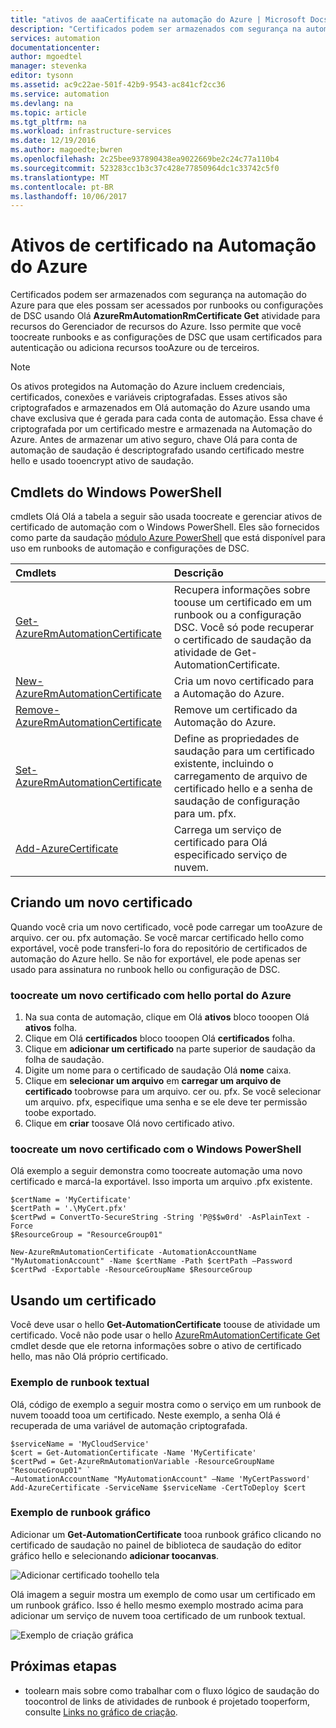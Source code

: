 ```yaml
---
title: "ativos de aaaCertificate na automação do Azure | Microsoft Docs"
description: "Certificados podem ser armazenados com segurança na automação do Azure para que eles possam ser acessados por runbooks ou tooauthenticate de configurações DSC no Azure e os recursos de terceiros.  Este artigo explica detalhes de saudação de certificados e como toowork-los na criação de texto e gráfico."
services: automation
documentationcenter: 
author: mgoedtel
manager: stevenka
editor: tysonn
ms.assetid: ac9c22ae-501f-42b9-9543-ac841cf2cc36
ms.service: automation
ms.devlang: na
ms.topic: article
ms.tgt_pltfrm: na
ms.workload: infrastructure-services
ms.date: 12/19/2016
ms.author: magoedte;bwren
ms.openlocfilehash: 2c25bee937890438ea9022669be2c24c77a110b4
ms.sourcegitcommit: 523283cc1b3c37c428e77850964dc1c33742c5f0
ms.translationtype: MT
ms.contentlocale: pt-BR
ms.lasthandoff: 10/06/2017
---
```

# <a name="certificate-assets-in-azure-automation"></a>Ativos de certificado na Automação do Azure

Certificados podem ser armazenados com segurança na automação do Azure para que eles possam ser acessados por runbooks ou configurações de DSC usando Olá **AzureRmAutomationRmCertificate Get** atividade para recursos do Gerenciador de recursos do Azure. Isso permite que você toocreate runbooks e as configurações de DSC que usam certificados para autenticação ou adiciona recursos tooAzure ou de terceiros.

> [!NOTE] 
> Os ativos protegidos na Automação do Azure incluem credenciais, certificados, conexões e variáveis criptografadas. Esses ativos são criptografados e armazenados em Olá automação do Azure usando uma chave exclusiva que é gerada para cada conta de automação. Essa chave é criptografada por um certificado mestre e armazenada na Automação do Azure. Antes de armazenar um ativo seguro, chave Olá para conta de automação de saudação é descriptografado usando certificado mestre hello e usado tooencrypt ativo de saudação.
> 

## <a name="windows-powershell-cmdlets"></a>Cmdlets do Windows PowerShell

cmdlets Olá Olá a tabela a seguir são usada toocreate e gerenciar ativos de certificado de automação com o Windows PowerShell. Eles são fornecidos como parte da saudação [módulo Azure PowerShell](../powershell-install-configure.md) que está disponível para uso em runbooks de automação e configurações de DSC.

|Cmdlets|Descrição|
|:---|:---|
|[Get-AzureRmAutomationCertificate](https://msdn.microsoft.com/library/mt603765.aspx)|Recupera informações sobre toouse um certificado em um runbook ou a configuração DSC. Você só pode recuperar o certificado de saudação da atividade de Get-AutomationCertificate.|
|[New-AzureRmAutomationCertificate](https://msdn.microsoft.com/library/mt603604.aspx)|Cria um novo certificado para a Automação do Azure.|
[Remove-AzureRmAutomationCertificate](https://msdn.microsoft.com/library/mt603529.aspx)|Remove um certificado da Automação do Azure.|Cria um novo certificado para a Automação do Azure.
|[Set-AzureRmAutomationCertificate](https://msdn.microsoft.com/library/mt603760.aspx)|Define as propriedades de saudação para um certificado existente, incluindo o carregamento de arquivo de certificado hello e a senha de saudação de configuração para um. pfx.|
|[Add-AzureCertificate](https://msdn.microsoft.com/library/azure/dn495214.aspx)|Carrega um serviço de certificado para Olá especificado serviço de nuvem.|


## <a name="creating-a-new-certificate"></a>Criando um novo certificado

Quando você cria um novo certificado, você pode carregar um tooAzure de arquivo. cer ou. pfx automação. Se você marcar certificado hello como exportável, você pode transferi-lo fora do repositório de certificados de automação do Azure hello. Se não for exportável, ele pode apenas ser usado para assinatura no runbook hello ou configuração de DSC.


### <a name="toocreate-a-new-certificate-with-hello-azure-portal"></a>toocreate um novo certificado com hello portal do Azure

1. Na sua conta de automação, clique em Olá **ativos** bloco tooopen Olá **ativos** folha.
1. Clique em Olá **certificados** bloco tooopen Olá **certificados** folha.
1. Clique em **adicionar um certificado** na parte superior de saudação da folha de saudação.
2. Digite um nome para o certificado de saudação Olá **nome** caixa.
2. Clique em **selecionar um arquivo** em **carregar um arquivo de certificado** toobrowse para um arquivo. cer ou. pfx.  Se você selecionar um arquivo. pfx, especifique uma senha e se ele deve ter permissão toobe exportado.
1. Clique em **criar** toosave Olá novo certificado ativo.


### <a name="toocreate-a-new-certificate-with-windows-powershell"></a>toocreate um novo certificado com o Windows PowerShell

Olá exemplo a seguir demonstra como toocreate automação uma novo certificado e marcá-la exportável. Isso importa um arquivo .pfx existente.

    $certName = 'MyCertificate'
    $certPath = '.\MyCert.pfx'
    $certPwd = ConvertTo-SecureString -String 'P@$$w0rd' -AsPlainText -Force
    $ResourceGroup = "ResourceGroup01"
    
    New-AzureRmAutomationCertificate -AutomationAccountName "MyAutomationAccount" -Name $certName -Path $certPath –Password $certPwd -Exportable -ResourceGroupName $ResourceGroup

## <a name="using-a-certificate"></a>Usando um certificado

Você deve usar o hello **Get-AutomationCertificate** toouse de atividade um certificado. Você não pode usar o hello [AzureRmAutomationCertificate Get](https://msdn.microsoft.com/library/mt603765.aspx) cmdlet desde que ele retorna informações sobre o ativo de certificado hello, mas não Olá próprio certificado.

### <a name="textual-runbook-sample"></a>Exemplo de runbook textual

Olá, código de exemplo a seguir mostra como o serviço em um runbook de nuvem tooadd tooa um certificado. Neste exemplo, a senha Olá é recuperada de uma variável de automação criptografada.

    $serviceName = 'MyCloudService'
    $cert = Get-AutomationCertificate -Name 'MyCertificate'
    $certPwd = Get-AzureRmAutomationVariable -ResourceGroupName "ResouceGroup01" `
    –AutomationAccountName "MyAutomationAccount" –Name 'MyCertPassword'
    Add-AzureCertificate -ServiceName $serviceName -CertToDeploy $cert

### <a name="graphical-runbook-sample"></a>Exemplo de runbook gráfico

Adicionar um **Get-AutomationCertificate** tooa runbook gráfico clicando no certificado de saudação no painel de biblioteca de saudação do editor gráfico hello e selecionando **adicionar toocanvas**.

![Adicionar certificado toohello tela](media/automation-certificates/automation-certificate-add-to-canvas.png)

Olá imagem a seguir mostra um exemplo de como usar um certificado em um runbook gráfico.  Isso é hello mesmo exemplo mostrado acima para adicionar um serviço de nuvem tooa certificado de um runbook textual.

![Exemplo de criação gráfica ](media/automation-certificates/graphical-runbook-add-certificate.png)


## <a name="next-steps"></a>Próximas etapas

- toolearn mais sobre como trabalhar com o fluxo lógico de saudação do toocontrol de links de atividades de runbook é projetado tooperform, consulte [Links no gráfico de criação](automation-graphical-authoring-intro.md#links-and-workflow). 
